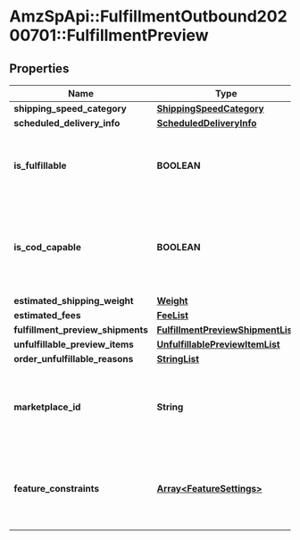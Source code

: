 # AmzSpApi::FulfillmentOutbound20200701::FulfillmentPreview

## Properties
Name | Type | Description | Notes
------------ | ------------- | ------------- | -------------
**shipping_speed_category** | [**ShippingSpeedCategory**](ShippingSpeedCategory.md) |  | 
**scheduled_delivery_info** | [**ScheduledDeliveryInfo**](ScheduledDeliveryInfo.md) |  | [optional] 
**is_fulfillable** | **BOOLEAN** | When true, this fulfillment order preview is fulfillable. | 
**is_cod_capable** | **BOOLEAN** | When true, this fulfillment order preview is for COD (Cash On Delivery). | 
**estimated_shipping_weight** | [**Weight**](Weight.md) |  | [optional] 
**estimated_fees** | [**FeeList**](FeeList.md) |  | [optional] 
**fulfillment_preview_shipments** | [**FulfillmentPreviewShipmentList**](FulfillmentPreviewShipmentList.md) |  | [optional] 
**unfulfillable_preview_items** | [**UnfulfillablePreviewItemList**](UnfulfillablePreviewItemList.md) |  | [optional] 
**order_unfulfillable_reasons** | [**StringList**](StringList.md) |  | [optional] 
**marketplace_id** | **String** | The marketplace the fulfillment order is placed against. | 
**feature_constraints** | [**Array&lt;FeatureSettings&gt;**](FeatureSettings.md) | A list of features and their fulfillment policies to apply to the order. | [optional] 

